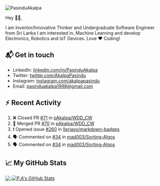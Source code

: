 ![PasinduAkalpa](https://res.cloudinary.com/pasindua/image/upload/r_11/v1624278078/banner_1500x500_xjbxmk.png)

<!-- [![GitHub Views](https://komarev.com/ghpvc/?username=pAkalpa&color=FAC151)] -->

Hey 👋🏻,

I am Inventor/Innovative Thinker and Undergraduate Software Engineer from Sri Lanka
I am interested in, Machine Learning and develop Electronics, Robotics and IoT Devices. Love :heart: Coding!

## 📬 Get in touch

- LinkedIn: [linkedin.com/in/PasinduAkalpa][1]
- Twitter: [twitter.com/AkalpaPasindu][2]
- Instagram: [instagram.com/akalpapasindu][3]
- Email: pasinduakalpa1998@gmail.com

## :zap: Recent Activity
<!--START_SECTION:activity-->
1. ❌ Closed PR [#71](https://github.com/pAkalpa/WDD_CW/pull/71) in [pAkalpa/WDD_CW](https://github.com/pAkalpa/WDD_CW)
2. 🎉 Merged PR [#70](https://github.com/pAkalpa/WDD_CW/pull/70) in [pAkalpa/WDD_CW](https://github.com/pAkalpa/WDD_CW)
3. ❗️ Opened issue [#260](https://github.com/Ileriayo/markdown-badges/issues/260) in [Ileriayo/markdown-badges](https://github.com/Ileriayo/markdown-badges)
4. 🗣 Commented on [#34](https://github.com/mad003/Sorting-Algos/issues/34) in [mad003/Sorting-Algos](https://github.com/mad003/Sorting-Algos)
5. 🗣 Commented on [#34](https://github.com/mad003/Sorting-Algos/issues/34) in [mad003/Sorting-Algos](https://github.com/mad003/Sorting-Algos)
<!--END_SECTION:activity-->

## &#x1f4c8; My GitHub Stats

<a href="https://github.com/pAkalpa/pAkalpa">
	<img align="center" src="https://github-readme-stats.vercel.app/api/top-langs/?username=pAkalpa&theme=jolly&langs_count=5" />
</a>

<a href="https://github.com/pAkalpa/pAkalpa">
	<img align="center" src="https://github-readme-stats.vercel.app/api?username=pAkalpa&theme=jolly&show_icons=true&line_height=27&count_private=true" alt="P.A's GitHub Stats" />
</a>
<!-- [![Top Langs](https://github-readme-stats.vercel.app/api/top-langs/?username=pAkalpa&langs_count=5)](https://github.com/pAkalpa/github-readme-stats)
![P.A's GitHub stats](https://github-readme-stats.vercel.app/api?username=pAkalpa&theme=jolly&show_icons=true) -->

[1]:https://www.linkedin.com/in/pasindu-akalpa-1043b1192
[2]:https://www.twitter.com/intent/follow?screen_name=AkalpaPasindu
[3]:https://www.instagram.com/akalpapasindu